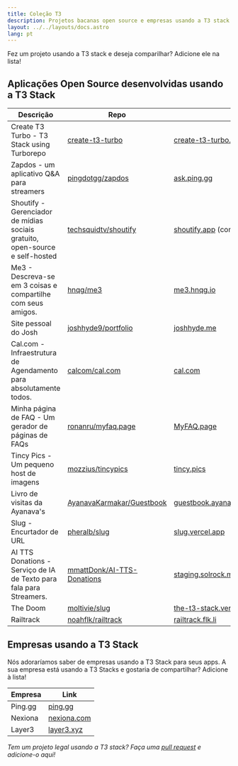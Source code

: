 ```yaml
---
title: Coleção T3
description: Projetos bacanas open source e empresas usando a T3 stack
layout: ../../layouts/docs.astro
lang: pt
---
```


Fez um projeto usando a T3 stack e deseja comparilhar? Adicione ele na lista!

## Aplicações Open Source desenvolvidas usando a T3 Stack

| Descrição                                                                    | Repo                                                                        | Link                                                                              |
| ---------------------------------------------------------------------------- | --------------------------------------------------------------------------- | --------------------------------------------------------------------------------- |
| Create T3 Turbo - T3 Stack using Turborepo                                   | [create-t3-turbo](https://github.com/t3-oss/create-t3-turbo)                | [create-t3-turbo.vercel.app](https://create-t3-turbo.vercel.app/)                 |
| Zapdos - um aplicativo Q&A para streamers                                    | [pingdotgg/zapdos](https://github.com/pingdotgg/zapdos)                     | [ask.ping.gg](https://ask.ping.gg)                                                |
| Shoutify - Gerenciador de mídias sociais gratuito, open-source e self-hosted | [techsquidtv/shoutify](https://github.com/TechSquidTV/Shoutify)             | [shoutify.app](https://github.com/TechSquidTV/Shoutify) (coming soon)             |
| Me3 - Descreva-se em 3 coisas e compartilhe com seus amigos.                 | [hnqg/me3](https://github.com/hnqg/me3)                                     | [me3.hnqg.io](https://me3.hnqg.io)                                                |
| Site pessoal do Josh                                                         | [joshhyde9/portfolio](https://github.com/JoshHyde9/portfolio)               | [joshhyde.me](https://joshhyde.me)                                                |
| Cal.com - Infraestrutura de Agendamento para absolutamente todos.            | [calcom/cal.com](https://github.com/calcom/cal.com)                         | [cal.com](https://cal.com)                                                        |
| Minha página de FAQ - Um gerador de páginas de FAQs                          | [ronanru/myfaq.page](https://github.com/ronanru/myfaq.page)                 | [MyFAQ.page](https://myfaq.page)                                                  |
| Tincy Pics - Um pequeno host de imagens                                      | [mozzius/tincypics](https://github.com/mozzius/tincypics)                   | [tincy.pics](https://tincy.pics)                                                  |
| Livro de visitas da Ayanava's                                                | [AyanavaKarmakar/Guestbook](https://github.com/AyanavaKarmakar/Guestbook)   | [guestbook.ayanavakarmakar.software](https://guestbook.ayanavakarmakar.software/) |
| Slug - Encurtador de URL                                                     | [pheralb/slug](https://github.com/pheralb/slug)                             | [slug.vercel.app](https://slug.vercel.app)                                        |
| AI TTS Donations - Serviço de IA de Texto para fala para Streamers.          | [mmattDonk/AI-TTS-Donations](https://github.com/mmattDonk/AI-TTS-Donations) | [staging.solrock.mmattDonk.com](https://staging.solrock.mmattDonk.com)            |
| The Doom                                                                     | [moltivie/slug](https://github.com/Moltivie/the-t3-stack)                   | [the-t3-stack.vercel.app](https://the-t3-stack.vercel.app)                        |
| Railtrack                                                                    | [noahflk/railtrack](https://github.com/noahflk/railtrack)                   | [railtrack.flk.li](https://railtrack.flk.li)                                      |

## Empresas usando a T3 Stack

Nós adoraríamos saber de empresas usando a T3 Stack para seus apps. A sua empresa está usando a T3 Stacks e gostaria de compartilhar? Adicione à lista!

| Empresa | Link                               |
| ------- | ---------------------------------- |
| Ping.gg | [ping.gg](https://ping.gg)         |
| Nexiona | [nexiona.com](https://nexiona.com) |
| Layer3  | [layer3.xyz](https://layer3.xyz)   |

_Tem um projeto legal usando a T3 stack? Faça uma [pull request](https://github.com/t3-oss/create-t3-app/tree/next/www/src/pages/en/t3-collection.md) e adicione-o aqui!_
